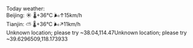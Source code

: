 Today weather:  
Beijing: ☀️   🌡️+36°C 🌬️↑15km/h  
Tianjin: ⛅️  🌡️+36°C 🌬️↗11km/h  
Unknown location; please try ~38.04,114.47Unknown location; please try ~39.6296509,118.173933  
